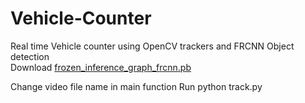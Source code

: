 # Vehicle-Counter
Real time Vehicle counter using OpenCV trackers and FRCNN Object detection <br>
Download [frozen_inference_graph_frcnn.pb](https://github.com/mhBahrami/CarND-Capstone/blob/master/ros/src/tl_detector/models/sim/frozen_inference_graph_frcnn.pb)

Change video file name in main function
Run python track.py
